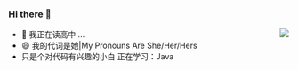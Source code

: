 ### Hi there 👋
<img align="right" src="https://github-readme-stats.vercel.app/api?username=MelodyAyane&show_icons=true&">

- 🔭 我正在读高中 ...
- 😄 我的代词是她|My Pronouns Are She/Her/Hers
- 只是个对代码有兴趣的小白 正在学习：Java


